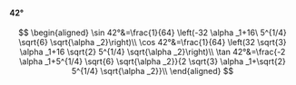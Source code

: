 #### 42°

$$
\begin{aligned}
\sin 42°&=\frac{1}{64} \left(-32 \alpha _1+16\ 5^{1/4} \sqrt{6} \sqrt{\alpha _2}\right)\\
\cos 42°&=\frac{1}{64} \left(32 \sqrt{3} \alpha _1+16 \sqrt{2} 5^{1/4} \sqrt{\alpha _2}\right)\\
\tan 42°&=\frac{-2 \alpha _1+5^{1/4} \sqrt{6} \sqrt{\alpha _2}}{2 \sqrt{3} \alpha _1+\sqrt{2} 5^{1/4} \sqrt{\alpha _2}}\\
\end{aligned}
$$

